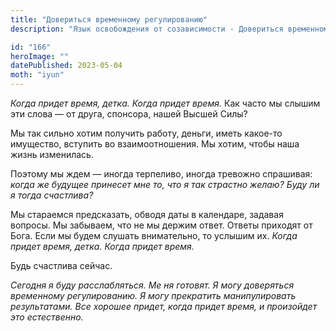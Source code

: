 ```yaml
---
title: "Довериться временному регулированию"
description: "Язык освобождения от созависимости - Довериться временному регулированию"

id: "166"
heroImage: ""
datePublished: 2023-05-04
moth: "iyun"
---
```


_Когда_ _придет_ _время,_ _детка._ _Когда_ _придет_ _время._ Как часто мы
слышим эти слова — от друга, спонсора, нашей Высшей Силы?

Мы так сильно хотим получить работу, деньги, иметь какое-то имущество,
вступить во взаимоотношения. Мы хотим, чтобы наша жизнь изменилась.

Поэтому мы ждем — иногда терпеливо, иногда тревожно спрашивая: _когда же
будущее принесет мне то, что я так_ _страстно желаю? Буду ли я тогда
счастлива?_

Мы стараемся предсказать, обводя даты в календаре, задавая вопросы. Мы
забываем, что не мы держим ответ. Ответы приходят от Бога. Если мы будем
слушать внимательно, то услышим их. _Когда_ _придет_ _время,_ _детка._ _Когда_
_придет_ _время._

Будь счастлива сейчас.

_Сегодня_ _я_ _буду_ _расслабляться._ _Ме_ _ня_ _готовят._ _Я_ _могу_
_доверяться_ _временному_ _регулированию._ _Я_ _могу_ _прекратить_
_манипулировать_ _результатами._ _Все_ _хорошее_ _придет,_ _когда_ _придет_
_время,_ _и_ _произойдет_ _это_ _естественно._
